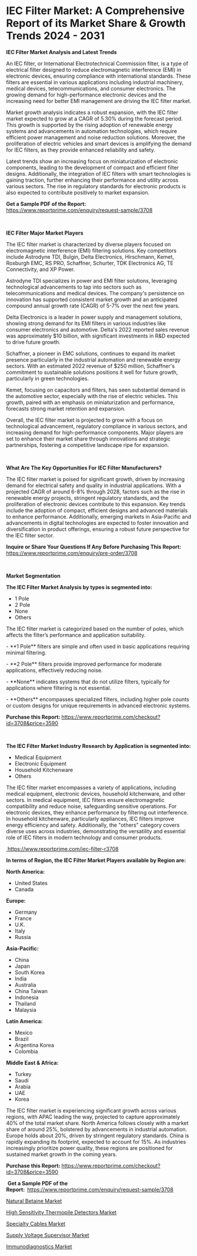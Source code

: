 <p><h1>IEC Filter Market: A Comprehensive Report of its Market Share & Growth Trends 2024 - 2031</h1></p><p><strong>IEC Filter Market Analysis and Latest Trends</strong></p>
<p><p>An IEC filter, or International Electrotechnical Commission filter, is a type of electrical filter designed to reduce electromagnetic interference (EMI) in electronic devices, ensuring compliance with international standards. These filters are essential in various applications including industrial machinery, medical devices, telecommunications, and consumer electronics. The growing demand for high-performance electronic devices and the increasing need for better EMI management are driving the IEC filter market.</p><p>Market growth analysis indicates a robust expansion, with the IEC filter market expected to grow at a CAGR of 5.30% during the forecast period. This growth is supported by the rising adoption of renewable energy systems and advancements in automation technologies, which require efficient power management and noise reduction solutions. Moreover, the proliferation of electric vehicles and smart devices is amplifying the demand for IEC filters, as they provide enhanced reliability and safety. </p><p>Latest trends show an increasing focus on miniaturization of electronic components, leading to the development of compact and efficient filter designs. Additionally, the integration of IEC filters with smart technologies is gaining traction, further enhancing their performance and utility across various sectors. The rise in regulatory standards for electronic products is also expected to contribute positively to market expansion.</p></p>
<p><strong>Get a Sample PDF of the Report:&nbsp;</strong> <a href="https://www.reportprime.com/enquiry/request-sample/3708?utm_campaign=1113&utm_medium=2&utm_source=Github&utm_content=ia&utm_term=15112024&utm_id=iec-filter">https://www.reportprime.com/enquiry/request-sample/3708</a></p>
<p>&nbsp;</p>
<p><strong>IEC Filter Major Market Players</strong></p>
<p><p>The IEC filter market is characterized by diverse players focused on electromagnetic interference (EMI) filtering solutions. Key competitors include Astrodyne TDI, Bulgin, Delta Electronics, Hirschmann, Kemet, Roxburgh EMC, RS PRO, Schaffner, Schurter, TDK Electronics AG, TE Connectivity, and XP Power.</p><p>Astrodyne TDI specializes in power and EMI filter solutions, leveraging technological advancements to tap into sectors such as telecommunications and medical devices. The company's persistence on innovation has supported consistent market growth and an anticipated compound annual growth rate (CAGR) of 5-7% over the next few years.</p><p>Delta Electronics is a leader in power supply and management solutions, showing strong demand for its EMI filters in various industries like consumer electronics and automotive. Delta's 2022 reported sales revenue was approximately $10 billion, with significant investments in R&D expected to drive future growth.</p><p>Schaffner, a pioneer in EMC solutions, continues to expand its market presence particularly in the industrial automation and renewable energy sectors. With an estimated 2022 revenue of $250 million, Schaffner's commitment to sustainable solutions positions it well for future growth, particularly in green technologies.</p><p>Kemet, focusing on capacitors and filters, has seen substantial demand in the automotive sector, especially with the rise of electric vehicles. This growth, paired with an emphasis on miniaturization and performance, forecasts strong market retention and expansion.</p><p>Overall, the IEC filter market is projected to grow with a focus on technological advancement, regulatory compliance in various sectors, and increasing demand for high-performance components. Major players are set to enhance their market share through innovations and strategic partnerships, fostering a competitive landscape ripe for expansion.</p></p>
<p>&nbsp;</p>
<p><strong>What Are The Key Opportunities For IEC Filter Manufacturers?</strong></p>
<p><p>The IEC filter market is poised for significant growth, driven by increasing demand for electrical safety and quality in industrial applications. With a projected CAGR of around 6-8% through 2028, factors such as the rise in renewable energy projects, stringent regulatory standards, and the proliferation of electronic devices contribute to this expansion. Key trends include the adoption of compact, efficient designs and advanced materials to enhance performance. Additionally, emerging markets in Asia-Pacific and advancements in digital technologies are expected to foster innovation and diversification in product offerings, ensuring a robust future perspective for the IEC filter sector.</p></p>
<p><strong>Inquire or Share Your Questions If Any Before Purchasing This Report:</strong> <a href="https://www.reportprime.com/enquiry/pre-order/3708?utm_campaign=1113&utm_medium=2&utm_source=Github&utm_content=ia&utm_term=15112024&utm_id=iec-filter">https://www.reportprime.com/enquiry/pre-order/3708</a></p>
<p>&nbsp;</p>
<p><strong>Market Segmentation</strong></p>
<p><strong>The IEC Filter Market Analysis by types is segmented into:</strong></p>
<p><ul><li>1 Pole</li><li>2 Pole</li><li>None</li><li>Others</li></ul></p>
<p><p>The IEC filter market is categorized based on the number of poles, which affects the filter’s performance and application suitability. </p><p>- **1 Pole** filters are simple and often used in basic applications requiring minimal filtering.</p><p>- **2 Pole** filters provide improved performance for moderate applications, effectively reducing noise.</p><p>- **None** indicates systems that do not utilize filters, typically for applications where filtering is not essential.</p><p>- **Others** encompasses specialized filters, including higher pole counts or custom designs for unique requirements in advanced electronic systems.</p></p>
<p><strong>Purchase this Report:&nbsp;</strong><a href="https://www.reportprime.com/checkout?id=3708&price=3590&utm_campaign=1113&utm_medium=2&utm_source=Github&utm_content=ia&utm_term=15112024&utm_id=iec-filter">https://www.reportprime.com/checkout?id=3708&price=3590</a></p>
<p>&nbsp;</p>
<p><strong>The IEC Filter Market Industry Research by Application is segmented into:</strong></p>
<p><ul><li>Medical Equipment</li><li>Electronic Equipment</li><li>Household Kitchenware</li><li>Others</li></ul></p>
<p><p>The IEC filter market encompasses a variety of applications, including medical equipment, electronic devices, household kitchenware, and other sectors. In medical equipment, IEC filters ensure electromagnetic compatibility and reduce noise, safeguarding sensitive operations. For electronic devices, they enhance performance by filtering out interference. In household kitchenware, particularly appliances, IEC filters improve energy efficiency and safety. Additionally, the "others" category covers diverse uses across industries, demonstrating the versatility and essential role of IEC filters in modern technology and consumer products.</p></p>
<p><a href="https://www.reportprime.com/iec-filter-r3708?utm_campaign=1113&utm_medium=2&utm_source=Github&utm_content=ia&utm_term=15112024&utm_id=iec-filter">&nbsp;https://www.reportprime.com/iec-filter-r3708</a></p>
<p><strong>In terms of Region, the IEC Filter Market Players available by Region are:</strong></p>
<p>
    <p> <strong> North America: </strong>
        <ul>
            <li>United States</li>
            <li>Canada</li>
        </ul>
        </p> 
    <p> <strong> Europe: </strong>
        <ul>
            <li>Germany</li>
            <li>France</li>
            <li>U.K.</li>
            <li>Italy</li>
            <li>Russia</li>
        </ul>
        </p> 
    <p> <strong> Asia-Pacific: </strong>
        <ul>
            <li>China</li>
            <li>Japan</li>
            <li>South Korea</li>
            <li>India</li>
            <li>Australia</li>
            <li>China Taiwan</li>
            <li>Indonesia</li>
            <li>Thailand</li>
            <li>Malaysia</li>
        </ul>
        </p> 
    <p> <strong> Latin America: </strong>
        <ul>
            <li>Mexico</li>
            <li>Brazil</li>
            <li>Argentina Korea</li>
            <li>Colombia</li>
        </ul>
        </p> 
    <p> <strong> Middle East & Africa: </strong>
        <ul>
            <li>Turkey</li>
            <li>Saudi</li>
            <li>Arabia</li>
            <li>UAE</li>
            <li>Korea</li>
        </ul>
    </p>
    </p>
<p><p>The IEC filter market is experiencing significant growth across various regions, with APAC leading the way, projected to capture approximately 40% of the total market share. North America follows closely with a market share of around 25%, bolstered by advancements in industrial automation. Europe holds about 20%, driven by stringent regulatory standards. China is rapidly expanding its footprint, expected to account for 15%. As industries increasingly prioritize power quality, these regions are positioned for sustained market growth in the coming years.</p></p>
<p><strong>Purchase this Report: </strong><a href="https://www.reportprime.com/checkout?id=3708&price=3590&utm_campaign=1113&utm_medium=2&utm_source=Github&utm_content=ia&utm_term=15112024&utm_id=iec-filter">https://www.reportprime.com/checkout?id=3708&price=3590</a></p>
<p>&nbsp;<strong>Get a Sample PDF of the Report:&nbsp;&nbsp;</strong><a href="https://www.reportprime.com/enquiry/request-sample/3708?utm_campaign=1113&utm_medium=2&utm_source=Github&utm_content=ia&utm_term=15112024&utm_id=iec-filter">https://www.reportprime.com/enquiry/request-sample/3708</a></p>
<p><strong></strong></p>
<p><p><a href="https://www.linkedin.com/pulse/natural-betaine-market-revolution-2024-2031-trends-shaping-mpm2f?utm_campaign=1113&utm_medium=2&utm_source=Github&utm_content=ia&utm_term=15112024&utm_id=iec-filter">Natural Betaine Market</a></p><p><a href="https://github.com/kric8bmkinds/Market-Research-Report-List-1/blob/main/high-sensitivity-thermopile-detectors-market.md?utm_campaign=1113&utm_medium=2&utm_source=Github&utm_content=ia&utm_term=15112024&utm_id=iec-filter">High Sensitivity Thermopile Detectors Market</a></p><p><a href="https://www.linkedin.com/pulse/specialty-cables-market-global-regional-analysis-focus-end-riqfe?utm_campaign=1113&utm_medium=2&utm_source=Github&utm_content=ia&utm_term=15112024&utm_id=iec-filter">Specialty Cables Market</a></p><p><a href="https://github.com/GenaGaines34/Market-Research-Report-List-1/blob/main/supply-voltage-supervisor-market.md?utm_campaign=1113&utm_medium=2&utm_source=Github&utm_content=ia&utm_term=15112024&utm_id=iec-filter">Supply Voltage Supervisor Market</a></p><p><a href="https://issuu.com/reportprime-2/docs/immunodiagnostics-market-size-2030._867e5b6a259c72?utm_campaign=1113&utm_medium=2&utm_source=Github&utm_content=ia&utm_term=15112024&utm_id=iec-filter">Immunodiagnostics Market</a></p></p>